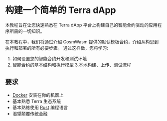 # 构建一个简单的 Terra dApp

本教程旨在让您快速熟悉在 Terra dApp 平台上构建自己的智能合约驱动的应用程序所需的一切知识。

在本教程中，我们将通过介绍 CosmWasm 提供的默认模板合约，介绍从构思到执行和部署的所有必要步骤。 通过这样做，您将学习:

1. 如何设置您的智能合约开发和测试环境
2. 智能合约的基本结构和执行模型
3.本地构建、上传、测试流程

## 要求

- [Docker](https://www.docker.com/) 安装在你的机器上
- 基本熟悉 Terra 生态系统
- 基本熟练使用 [Rust](https://www.rust-lang.org/) 编程语言
- 渴望颠覆传统金融 